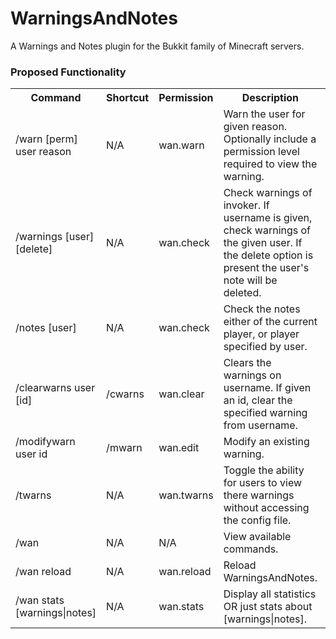 WarningsAndNotes
================

A Warnings and Notes plugin for the Bukkit family of Minecraft servers.

<h3>Proposed Functionality</h3>
<table>
	<tr>
		<th>Command</th><th>Shortcut</th><th>Permission</th><th>Description</th><th>Status</th>
	</tr>
	<tr>
		<td>/warn [perm] user reason</td><td>N/A</td><td>wan.warn</td><td>Warn the user for given reason. Optionally include a permission level required to view the warning.</td><td>N</td>
	</tr>
	<tr>
		<td>/warnings [user] [delete]</td><td>N/A</td><td>wan.check</td><td>Check warnings of invoker. If username is given, check warnings of the given user. If the delete option is present the user's note will be deleted.</td><td>N</td>
	</tr>
	<tr>
		<td>/notes [user]</td><td>N/A</td><td>wan.check</td><td>Check the notes either of the current player, or player specified by user.</td><td>N</td>
	</tr>
	<tr>
		<td>/clearwarns user [id]</td><td>/cwarns</td><td>wan.clear</td><td>Clears the warnings on username. If given an id, clear the specified warning from username.</td><td>N</td>
	</tr>
	<tr>
		<td>/modifywarn user id</td><td>/mwarn</td><td>wan.edit</td><td>Modify an existing warning.</td><td>N</td>
	</tr>
	<tr>
		<td>/twarns</td><td>N/A</td><td>wan.twarns</td><td>Toggle the ability for users to view there warnings without accessing the config file.</td><td>N</td>
	</tr>
	<tr>
		<td>/wan</td><td>N/A</td><td>N/A</td><td>View available commands.</td><td>N</td>
	</tr>
	<tr>
		<td>/wan reload</td><td>N/A</td><td>wan.reload</td><td>Reload WarningsAndNotes.</td><td>N</td>
	</tr>
	<tr>
		<td>/wan stats [warnings|notes]</td><td>N/A</td><td>wan.stats</td><td>Display all statistics OR just stats about [warnings|notes].</td><td>N</td>
	</tr>
	
</table>

